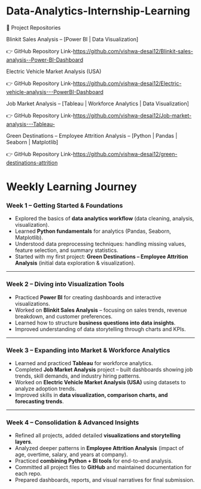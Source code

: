 # Data-Analytics-Internship-Learning

🔗 Project Repositories

Blinkit Sales Analysis – [Power BI | Data Visualization]

👉 GitHub Repository Link-https://github.com/vishwa-desai12/Blinkit-sales-analysis--Power-BI-Dashboard

Electric Vehicle Market Analysis (USA)

👉 GitHub Repository Link-https://github.com/vishwa-desai12/Electric-vehicle-analysis---PowerBI-Dashboard

Job Market Analysis – [Tableau | Workforce Analytics | Data Visualization]

👉 GitHub Repository Link-https://github.com/vishwa-desai12/Job-market-analysis---Tableau-

Green Destinations – Employee Attrition Analysis – [Python | Pandas | Seaborn | Matplotlib]

👉 GitHub Repository Link-https://github.com/vishwa-desai12/green-destinations-attrition




#  Weekly Learning Journey

### **Week 1 – Getting Started & Foundations**

* Explored the basics of **data analytics workflow** (data cleaning, analysis, visualization).
* Learned **Python fundamentals** for analytics (Pandas, Seaborn, Matplotlib).
* Understood data preprocessing techniques: handling missing values, feature selection, and summary statistics.
* Started with my first project: **Green Destinations – Employee Attrition Analysis** (initial data exploration & visualization).

---

### **Week 2 – Diving into Visualization Tools**

* Practiced **Power BI** for creating dashboards and interactive visualizations.
* Worked on **Blinkit Sales Analysis** – focusing on sales trends, revenue breakdown, and customer preferences.
* Learned how to structure **business questions into data insights**.
* Improved understanding of data storytelling through charts and KPIs.

---

### **Week 3 – Expanding into Market & Workforce Analytics**

* Learned and practiced **Tableau** for workforce analytics.
* Completed **Job Market Analysis** project – built dashboards showing job trends, skill demands, and industry hiring patterns.
* Worked on **Electric Vehicle Market Analysis (USA)** using datasets to analyze adoption trends.
* Improved skills in **data visualization, comparison charts, and forecasting trends**.

---

### **Week 4 – Consolidation & Advanced Insights**

* Refined all projects, added detailed **visualizations and storytelling layers**.
* Analyzed deeper patterns in **Employee Attrition Analysis** (impact of age, overtime, salary, and years at company).
* Practiced **combining Python + BI tools** for end-to-end analysis.
* Committed all project files to **GitHub** and maintained documentation for each repo.
* Prepared dashboards, reports, and visual narratives for final submission.

